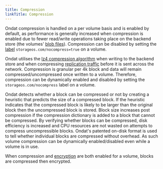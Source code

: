 ```yaml
---
title: Compression
linkTitle: Compression
---
```


Ondat compression is handled on a per volume basis and is enabled by
default, as performance is generally increased when compression is enabled due
to fewer read/write operations taking place on the backend store (the volumes'
[blob files](/docs/concepts/volumes#blob-files)). Compression can be disabled
by setting the [label](/docs/reference/labels) `storageos.com/nocompress=true`
on a volume.

Ondat utilises the [lz4 compression algorithm](https://lz4.github.io/lz4/)
when writing to the backend store and when compressing [replication
traffic](/docs/concepts/replication) before it is sent across the network.
Compression is granular per 4k block and data will remain
compressed/uncompressed once written to a volume. Therefore, compression can be
dynamically enabled and disabled by setting the `storageos.com/nocompress`
label on a volume.

Ondat detects whether a block can be compressed or not by creating a
heuristic that predicts the size of a compressed block. If the heuristic
indicates that the compressed block is likely to be larger than the
original block then the uncompressed block is stored. Block size increases post
compression if the compression dictionary is added to a block that cannot be
compressed. By verifying whether blocks can be compressed, disk efficiency is
increased and CPU resources are not wasted on attempts to compress
uncompressible blocks. Ondat's patented on-disk format is used to tell
whether individual blocks are compressed without overhead. As such volume
compression can be dynamically enabled/disabled even while a volume is in use.

When compression and [encryption](/docs/concepts/encryption) are both enabled
for a volume, blocks are compressed then encrypted.


